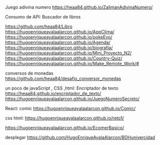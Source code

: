 Juego adivina numero
https://heaa84.github.io/ZalimanAdivinaNumero/

Consumo de API:
Buscador de libros

https://github.com/heaa84/Libro
https://hugoenriqueayalaalarcon.github.io/AppClima/
https://hugoenriqueayalaalarcon.github.io/pokeEvo/
https://hugoenriqueayalaalarcon.github.io/Agenda/
https://hugoenriqueayalaalarcon.github.io/biografia/
https://hugoenriqueayalaalarcon.github.io/Mini_Proyecto_N2/
https://hugoenriqueayalaalarcon.github.io/Country-Quiz/
https://hugoenriqueayalaalarcon.github.io/Make_Remote_Work/#

conversos de monedas
https://github.com/heaa84/desafio_conversor_monedas

un poco de javaScript , CSS ,html:
Encriptador de texto
https://heaa84.github.io/encriptador_de_texto/
https://hugoenriqueayalaalarcon.github.io/JuegoNumeroSecreto/

React: 
comic
https://hugoenriqueayalaalarcon.github.io/Comic/


css html:
https://hugoenriqueayalaalarcon.github.io/reto1/

https://hugoenriqueayalaalarcon.github.io/EcomerBasico/

desplegar
https://github.com/HugoEnriqueAyalaAlarcon/BDHunivercidad
